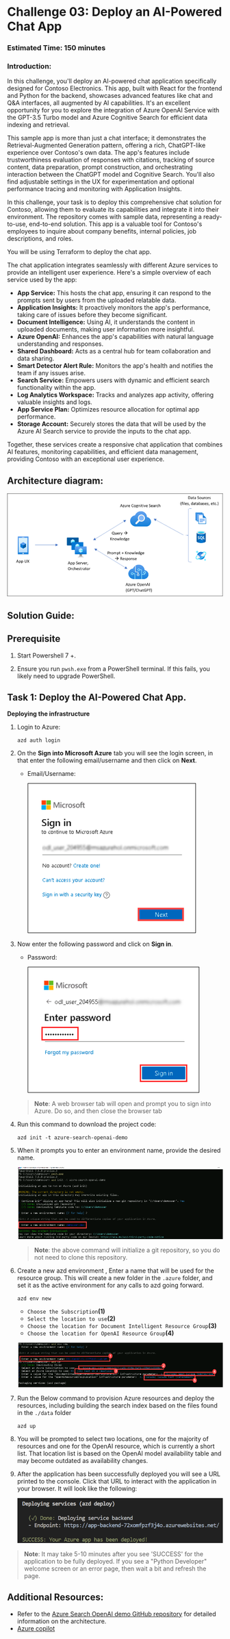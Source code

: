 # Challenge 03:  Deploy an AI-Powered Chat App 

### Estimated Time: 150 minutes

### Introduction:

In this challenge, you'll deploy an AI-powered chat application specifically designed for Contoso Electronics. This app, built with React for the frontend and Python for the backend, showcases advanced features like chat and Q&A interfaces, all augmented by AI capabilities. It's an excellent opportunity for you to explore the integration of Azure OpenAI Service with the GPT-3.5 Turbo model and Azure Cognitive Search for efficient data indexing and retrieval.

This sample app is more than just a chat interface; it demonstrates the Retrieval-Augmented Generation pattern, offering a rich, ChatGPT-like experience over Contoso's own data. The app's features include trustworthiness evaluation of responses with citations, tracking of source content, data preparation, prompt construction, and orchestrating interaction between the ChatGPT model and Cognitive Search. You'll also find adjustable settings in the UX for experimentation and optional performance tracing and monitoring with Application Insights.

In this challenge, your task is to deploy this comprehensive chat solution for Contoso, allowing them to evaluate its capabilities and integrate it into their environment. The repository comes with sample data, representing a ready-to-use, end-to-end solution. This app is a valuable tool for Contoso's employees to inquire about company benefits, internal policies, job descriptions, and roles.

You will be using Terraform to deploy the chat app. 

The chat application integrates seamlessly with different Azure services to provide an intelligent user experience. Here's a simple overview of each service used by the app:

- **App Service:** This hosts the chat app, ensuring it can respond to the prompts sent by users from the uploaded relatable data.
- **Application Insights:** It proactively monitors the app's performance, taking care of issues before they become significant.
- **Document Intelligence:** Using AI, it understands the content in uploaded documents, making user information more insightful.
- **Azure OpenAI:** Enhances the app's capabilities with natural language understanding and responses.
- **Shared Dashboard:** Acts as a central hub for team collaboration and data sharing.
- **Smart Detector Alert Rule:** Monitors the app's health and notifies the team if any issues arise.
- **Search Service:** Empowers users with dynamic and efficient search functionality within the app.
- **Log Analytics Workspace:** Tracks and analyzes app activity, offering valuable insights and logs.
- **App Service Plan:** Optimizes resource allocation for optimal app performance.
- **Storage Account:** Securely stores the data that will be used by the Azure AI Search service to provide the inputs to the chat app.

Together, these services create a responsive chat application that combines AI features, monitoring capabilities, and efficient data management, providing Contoso with an exceptional user experience.


## Architecture diagram:

![](../media/appcomponents.png)

## Solution Guide:

## Prerequisite
   
1. Start Powershell 7 +.
   
2. Ensure you run `pwsh.exe` from a PowerShell terminal. If this fails, you likely need to upgrade PowerShell.

## Task 1: Deploy the  AI-Powered Chat App.

**Deploying the infrastructure**

1. Login to Azure:

   ```
   azd auth login
   ```
2. On the **Sign into Microsoft Azure** tab you will see the login screen, in that enter the following email/username and then click on **Next**. 
   * Email/Username: <inject key="AzureAdUserEmail"></inject>
   
     ![](../media/image7.png "Enter Email")
     
3. Now enter the following password and click on **Sign in**.
   * Password: <inject key="AzureAdUserPassword"></inject>
   
     ![](../media/image8.png "Enter Password")
     
   >**Note**: A web browser tab will open and prompt you to sign into Azure. Do so, and then close the browser tab

4. Run this command to download the project code:

   ```
   azd init -t azure-search-openai-demo
   ```
5. When it prompts you to enter an environment name, provide the desired name.

   ![](../media/env1.png)
   
   >**Note**: the above command will initialize a git repository, so you do not need to clone this repository.

6. Create a new azd environment , Enter a name that will be used for the resource group. This will create a new folder in the `.azure` folder, and set it as the active environment for any calls to azd going forward.
   
   ```
   azd env new
   ```

   - `Choose the Subscription`**(1)**
   - `Select the location to use`**(2)**
   - `Choose the location for Document Intelligent Resource Group`**(3)**
   - `Choose the location for OpenAI Resource Group`**(4)**

   ![](../media/env2.0.png)

   
7. Run the Below command to provision Azure resources and deploy the resources, including building the search index based on the files found in the `./data` folder

   ```
   azd up
   ```

8. You will be prompted to select two locations, one for the majority of resources and one for the OpenAI resource, which is currently a short list. That location list is based on the OpenAI model availability table and may become outdated as availability changes.

9. After the application has been successfully deployed you will see a URL printed to the console. Click that URL to interact with the application in your browser. It will look like the following:

   ![](../media/endpoint.png)
 
>**Note**: It may take 5-10 minutes after you see 'SUCCESS' for the application to be fully deployed. If you see a "Python Developer" welcome screen or an error page, then wait a bit and refresh the page.


## Additional Resources:

-  Refer to the  [Azure Search OpenAI demo GitHub repository](https://github.com/cmendible/azure-search-openai-demo) for detailed information on the architecture.
-  [Azure copilot](https://learn.microsoft.com/en-us/azure/copilot/overview)

